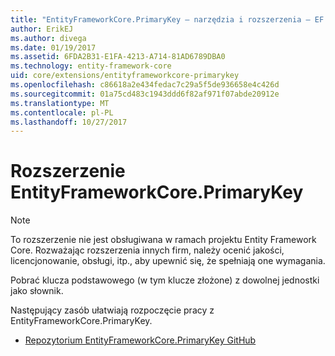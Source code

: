 ```yaml
---
title: "EntityFrameworkCore.PrimaryKey — narzędzia i rozszerzenia — EF Core"
author: ErikEJ
ms.author: divega
ms.date: 01/19/2017
ms.assetid: 6FDA2B31-E1FA-4213-A714-81AD6789DBA0
ms.technology: entity-framework-core
uid: core/extensions/entityframeworkcore-primarykey
ms.openlocfilehash: c86618a2e434fedac7c29a5f5de936658e4c426d
ms.sourcegitcommit: 01a75cd483c1943ddd6f82af971f07abde20912e
ms.translationtype: MT
ms.contentlocale: pl-PL
ms.lasthandoff: 10/27/2017
---
```

# <a name="entityframeworkcoreprimarykey-extension"></a>Rozszerzenie EntityFrameworkCore.PrimaryKey

> [!NOTE]  
> To rozszerzenie nie jest obsługiwana w ramach projektu Entity Framework Core. Rozważając rozszerzenia innych firm, należy ocenić jakości, licencjonowanie, obsługi, itp., aby upewnić się, że spełniają one wymagania.

Pobrać klucza podstawowego (w tym klucze złożone) z dowolnej jednostki jako słownik.

Następujący zasób ułatwiają rozpoczęcie pracy z EntityFrameworkCore.PrimaryKey.
* [Repozytorium EntityFrameworkCore.PrimaryKey GitHub](https://github.com/NickStrupat/EntityFramework.PrimaryKey/)
